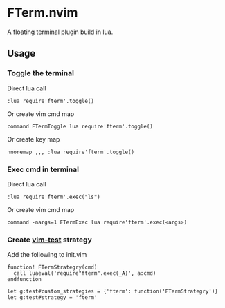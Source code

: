 # FTerm.nvim

A floating terminal plugin build in lua.

## Usage

### Toggle the terminal

Direct lua call

`:lua require'fterm'.toggle()`

Or create vim cmd map

`command FTermToggle lua require'fterm'.toggle()`

Or create key map

`nnoremap ,,, :lua require'fterm'.toggle()`

### Exec cmd in terminal

Direct lua call

`:lua require'fterm'.exec("ls")`

Or create vim cmd map

`command -nargs=1 FTermExec lua require'fterm'.exec(<args>)`

### Create [vim-test](https://github.com/janko/vim-test) strategy

Add the following to init.vim

```
function! FTermStrategry(cmd)
  call luaeval('require"fterm".exec(_A)', a:cmd)
endfunction

let g:test#custom_strategies = {'fterm': function('FTermStrategry')}
let g:test#strategy = 'fterm'
```
